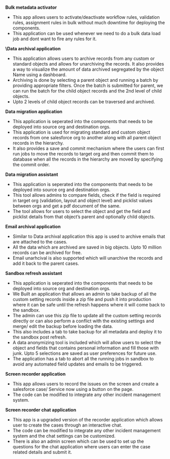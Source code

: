 **Bulk metadata activator** 
 * This app allows users to activate/deactivate workflow rules, validation rules, assignment rules in bulk without much downtime for deploying the components.
 * This application can be used whenever we need to do a bulk data load job and dont want to fire any rules for it.


**\Data archival application** 
 * This application allows users to archive records from any custom or standard objects and allows for unarchiving the records. It also provides a way to visualize the amount of data archived segregated by the object Name using a dashboard. 
 * Archiving is done by selecting a parent object and running a batch by providing appropriate filters. Once the batch is submitted for parent, we can run the batch for the child object records and the 2nd level of child objects.
 * Upto 2 levels of child object records can be traversed and archived.
 
**Data migration application** 
 * This application is seperated into the components that needs to be deployed into source org and destination orgs. 
 * This application is used for migrating standard and custom object records from one salesforce org to another along with all parent object records in the hierarchy. 
 * It also provides a save and commit mechanism where the users can first run jobs to move the records to target org and then commit them to database when all the records in the hierarchy are moved by specifying the commit order.


**Data migration assistant** 
 * This application is seperated into the components that needs to be deployed into source org and destination orgs.
 * This tool allows admins to compare fields, check if the field is required in target org (validation, layout and object level) and picklist values between orgs and get a pdf document of the same. 
 * The tool allows for users to select the object and get the field and picklist details from that object’s parent and optionally child objects.


 **Email archival application** 
 * Similar to Data archival application this app is used to archive emails that are attached to the cases.
 * All the data which are archived are saved in big objects. Upto 10 million records can be archived for free.
 * Email unarhcival is also supported which will unarchive the records and add it back to the parent cases.


**Sandbox refresh assistant** 
 * This application is seperated into the components that needs to be deployed into source org and destination orgs. 
 * We Built an application that allows an admin to take backup of all the custom setting records inside a zip file and push it into production where it can be safe until the refresh happens where it will come back to the sandbox.
 * The admin can use this zip file to update all the custom setting records directly or can also perform a conflict with the existing settings and merge/ edit the backup before loading the data.
 * This also includes a tab to take backup for all metadata and deploy it to the sandbox post refresh.
 * A data anonymizing tool is included which will allow users to select the object and fields that contains personal information and fill those with junk. Upto 5 selections are saved as user preferences for future use.
 * The application has a tab to abort all the running jobs in sandbox to avoid any automated field updates and emails to be triggered.


**Screen recorder application**  
 * This app allows users to record the issues on the screen and create a salesforce case/ Service now  using a button on the page. 
 * The code can be modified to integrate any other incident management system.

  
**Screen recorder chat application** 
 * This app is a upgraded version of the recorder application which allows user to create the cases through an interactive chat. 
 * The code can be modified to integrate any other incident management system and the chat settings can be customized.
 * There is also an admin screen which can be used to set up the questions for the chat application where users can enter the case related details and submit it.

  

  

  